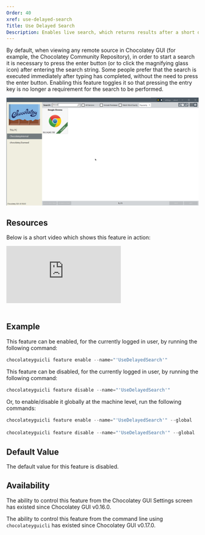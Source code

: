 ```yaml
---
Order: 40
xref: use-delayed-search
Title: Use Delayed Search
Description: Enables live search, which returns results after a short delay without clicking the search button on remote sources.
---
```


By default, when viewing any remote source in Chocolatey GUI (for example, the Chocolatey Community Repository), in order to start a search it is necessary to press the enter button (or to click the magnifying glass icon) after entering the search string.  Some people prefer that the search is executed immediately after typing has completed, without the need to press the enter button.  Enabling this feature toggles it so that pressing the entry key is no longer a requirement for the search to be performed.

![Use Delayed Search Enabled](/assets/images/chocolatey-gui/feature_use_delayed_search_enabled.png "Use Delayed Search Enabled")

## Resources

Below is a short video which shows this feature in action:

<p>
<div class="ratio ratio-16x9">
    <iframe src="https://www.youtube.com/embed/7v6_XCp78H0?list=PL84yg23i9GBjAMY0OfHfn-MH4rviaccuc" frameborder="0" allow="autoplay; encrypted-media" allowfullscreen>
    </iframe>
</div>
<br>
</p>

## Example

This feature can be enabled, for the currently logged in user, by running the following command:

```powershell
chocolateyguicli feature enable --name="'UseDelayedSearch'"
```

This feature can be disabled, for the currently logged in user, by running the following command:

```powershell
chocolateyguicli feature disable --name="'UseDelayedSearch'"
```

Or, to enable/disable it globally at the machine level, run the following commands:

```powershell
chocolateyguicli feature enable --name="'UseDelayedSearch'" --global

chocolateyguicli feature disable --name="'UseDelayedSearch'" --global
```


## Default Value

The default value for this feature is disabled.

## Availability

The ability to control this feature from the Chocolatey GUI Settings screen has existed since Chocolatey GUI v0.16.0.

The ability to control this feature from the command line using `chocolateyguicli` has existed since Chocolatey GUI
v0.17.0.
